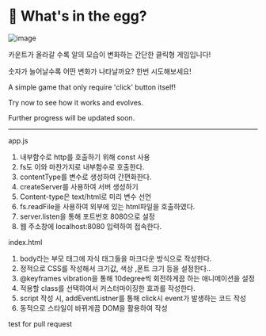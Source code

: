 <h1> 🥚 What's in the egg? </h1>

![image](https://github.com/samuel21695/subject4-backend-programming-basic/assets/141696122/db2ae92a-7e29-4ab5-8a19-2573ead2e959)

카운트가 올라갈 수록 알의 모습이 변화하는 간단한 클릭형 게임입니다!

숫자가 늘어날수록 어떤 변화가 나타날까요? 한번 시도해보세요!

A simple game that only require 'click' button itself!

Try now to see how it works and evolves.

Further progress will be updated soon.

--------------------------------------------------------------

app.js
  1. 내부함수로 http를 호출하기 위해 const 사용
  2. fs도 이와 마찬가지로 내부함수로 호출한다.
  3. contentType를 변수로 생성하여 간편화한다.
  4. createServer를 사용하여 서버 생성하기
  5. Content-type은 text/html로 미리 변수 선언
  6. fs.readFile을 사용하여 외부에 있는 html파일을 호출하였다.
  7. server.listen을 통해 포트번호 8080으로 설정
  8. 웹 주소창에 localhost:8080 입력하여 접속한다.

index.html
  1. body라는 부모 태그에 자식 태그들을 마크다운 방식으로 작성한다.
  2. 정적으로 CSS를 작성해서 크기값, 색상 ,폰트 크기 등을 설정한다..
  3. @keyframes vibration을 통해 10degree씩 회전하게끔 하는 애니메이션을 설정 
  4. 적용할 class를 선택하여서 커스터마이징한 효과를 작성한다.
  5. script 작성 시, addEventListner를 통해 click시 event가 발생하는 코드 작성
  6. 동적으로 스타일이 바뀌게끔 DOM을 활용하여 작성

test for pull request
